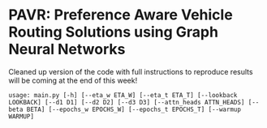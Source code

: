 # PAVR: Preference Aware Vehicle Routing Solutions  using Graph Neural Networks

Cleaned up version of the code with full instructions to reproduce results will be coming at the end of this week!

```
usage: main.py [-h] [--eta_w ETA_W] [--eta_t ETA_T] [--lookback LOOKBACK] [--d1 D1] [--d2 D2] [--d3 D3] [--attn_heads ATTN_HEADS] [--beta BETA] [--epochs_w EPOCHS_W] [--epochs_t EPOCHS_T] [--warmup WARMUP]
```
